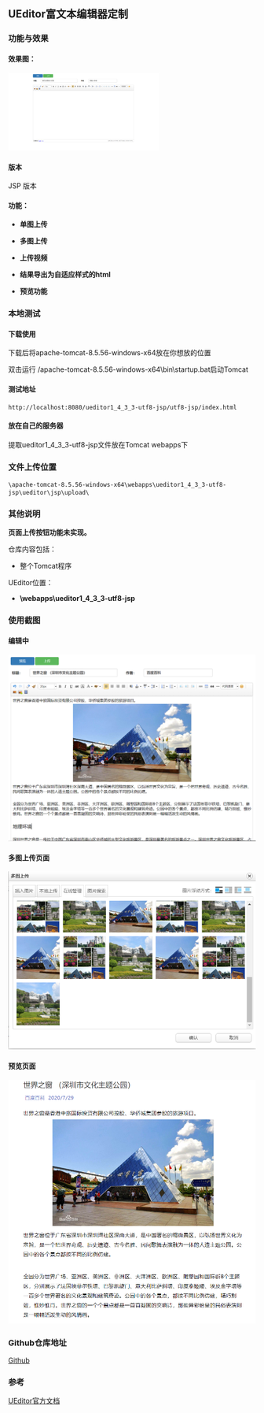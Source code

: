 ## UEditor富文本编辑器定制

### 功能与效果

#### 效果图：

<img src="./images/ueditor/1.png" style="zoom:30%;" />

#### 版本

JSP 版本

#### 功能：

- **单图上传**
- **多图上传**
- **上传视频**
- **结果导出为自适应样式的html**

- **预览功能**

### 本地测试

#### 下载使用

下载后将apache-tomcat-8.5.56-windows-x64放在你想放的位置

双击运行 /apache-tomcat-8.5.56-windows-x64\bin\startup.bat启动Tomcat

#### 测试地址

```
http://localhost:8080/ueditor1_4_3_3-utf8-jsp/utf8-jsp/index.html
```

#### 放在自己的服务器

提取ueditor1_4_3_3-utf8-jsp文件放在Tomcat webapps下

### 文件上传位置

```
\apache-tomcat-8.5.56-windows-x64\webapps\ueditor1_4_3_3-utf8-jsp\ueditor\jsp\upload\
```

### 其他说明

**页面上传按钮功能未实现。**

仓库内容包括：

- 整个Tomcat程序

UEditor位置：

- **\webapps\ueditor1_4_3_3-utf8-jsp**

### 使用截图

#### 编辑中

![](./images/ueditor/2.png)

#### 多图上传页面

![](./images/ueditor/3.png)

#### 预览页面

![](./images/ueditor/4.png)

### Github仓库地址

[Github](https://github.com/zuahua/customUEditor)

### 参考

[UEditor官方文档](http://fex.baidu.com/ueditor/#api-common)
